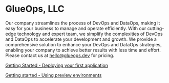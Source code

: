 # GlueOps, LLC

Our company streamlines the process of DevOps and DataOps, making it easy for your business to manage and operate efficiently. With our cutting-edge technology and expert team, we simplify the complexities of DevOps and DataOps to accelerate your development and growth. We provide a comprehensive solution to enhance your DevOps and DataOps strategies, enabling your company to achieve better results with less time and effort. Please contact us at hello@glueops.dev for pricing.



[Getting Started - Deploying your first application](./quickstarts/hello-world.md)

[Getting started - Using preview environments](./quickstarts/previews.md)



